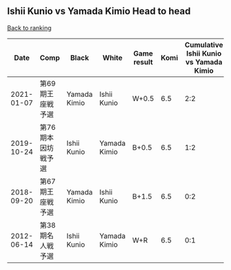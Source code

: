 ## Ishii Kunio vs Yamada Kimio Head to head

[Back to ranking](../../index.md)




| **Date** | **Comp** | **Black** | **White** | **Game result** | **Komi** | **Cumulative Ishii Kunio vs Yamada Kimio** | **Ishii Kunio streak** | **Yamada Kimio streak** | 
| --- | --- | --- | --- | --- | --- | --- | --- | --- |
| 2021-01-07 | 第69期王座戦予選 | Yamada Kimio | Ishii Kunio | W+0.5 | 6.5 | 2:2 | 2 | 0 | 
| 2019-10-24 | 第76期本因坊戦予選 | Ishii Kunio | Yamada Kimio | B+0.5 | 6.5 | 1:2 | 1 | 0 | 
| 2018-09-20 | 第67期王座戦予選 | Yamada Kimio | Ishii Kunio | B+1.5 | 6.5 | 0:2 | 0 | 2 | 
| 2012-06-14 | 第38期名人戦予選 | Ishii Kunio | Yamada Kimio | W+R | 6.5 | 0:1 | 0 | 1 |




